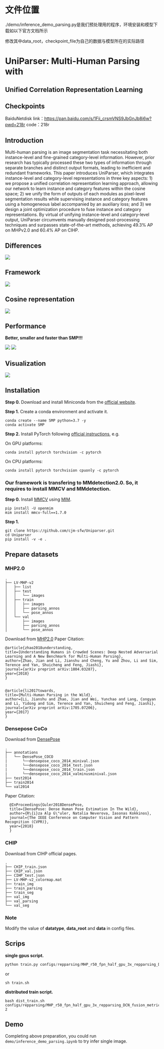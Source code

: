 # 文件位置
./demo/inference_demo_parsing.py是我们预处理用的程序，环境安装和模型下载如以下官方文档所示


修改其中data_root，checkpoint_file为自己的数据与模型所在的实际路径

# UniParser: Multi-Human Parsing with 
## Unified Correlation Representation Learning

## Checkpoints

BaiduNetdisk
link：https://pan.baidu.com/s/1Fii_crsmVNS9JbGnJb8i6w?pwd=218r 
code：218r 

## Introduction

Multi-human parsing is an image segmentation task necessitating both instance-level and fine-grained category-level information. However, prior research has typically processed these two types of information through separate branches and distinct output formats, leading to inefficient and redundant frameworks. This paper introduces UniParser, which integrates instance-level and category-level representations in three key aspects: 1) we propose a unified correlation representation learning approach, allowing our network to learn instance and category features within the cosine space; 2) we unify the form of outputs of each modules as pixel-level segmentation results while supervising instance and category features using a homogeneous label accompanied by an auxiliary loss; and 3) we design a joint optimization procedure to fuse instance and category representations. By virtual of unifying instance-level and category-level output, UniParser circumvents manually designed post-processing techniques and surpasses state-of-the-art methods, achieving 49.3% AP on MHPv2.0 and 60.4% AP on CIHP.
 
## Differences

<img src="docs/figures/differences.png"/>

## Framework

<img src="docs/figures/framework.png"/>

## Cosine representation

<img src="docs/figures/cosine representation.png"/>

## Performance 

**Better, smaller and faster than SMP!!!**

<img src="docs/figures/performence.png"/>
<img src="docs/figures/speed.png"/>

## Visualization

<img src="docs/figures/visualization.png"/>

## Installation

**Step 0.** Download and install Miniconda from the [official website](https://docs.conda.io/en/latest/miniconda.html).

**Step 1.** Create a conda environment and activate it.

```shell
conda create --name SMP python=3.7 -y
conda activate SMP
```
**Step 2.** Install PyTorch following [official instructions](https://pytorch.org/get-started/locally/), e.g.

On GPU platforms:

```shell
conda install pytorch torchvision -c pytorch
```

On CPU platforms:

```shell
conda install pytorch torchvision cpuonly -c pytorch
```

### Our framework is transfering to MMdetection2.0. So, it requires to install MMCV and MMdetection.

**Step 0.** Install [MMCV](https://github.com/open-mmlab/mmcv) using [MIM](https://github.com/open-mmlab/mim).

```shell
pip install -U openmim
mim install mmcv-full==1.7.0
```

**Step 1.**
```shell
git clone https://github.com/cjm-sfw/Uniparser.git
cd Uniparser
pip install -v -e .
```

## Prepare datasets
### MHP2.0
```
.
├── LV-MHP-v2
│   ├── list
│   ├── test
│   │   └── images
│   ├── train
│   │   ├── images
│   │   ├── parsing_annos
│   │   └── pose_annos
│   └── val
│       ├── images
│       ├── parsing_annos
│       └── pose_annos
```

Download from [MHP2.0](https://github.com/ZhaoJ9014/Multi-Human-Parsing)
Paper Citation:
```
@article{zhao2018understanding,
title={Understanding Humans in Crowded Scenes: Deep Nested Adversarial Learning and A New Benchmark for Multi-Human Parsing},
author={Zhao, Jian and Li, Jianshu and Cheng, Yu and Zhou, Li and Sim, Terence and Yan, Shuicheng and Feng, Jiashi},
journal={arXiv preprint arXiv:1804.03287},
year={2018}
}


@article{li2017towards,
title={Multi-Human Parsing in the Wild},
author={Li, Jianshu and Zhao, Jian and Wei, Yunchao and Lang, Congyan and Li, Yidong and Sim, Terence and Yan, Shuicheng and Feng, Jiashi},
journal={arXiv preprint arXiv:1705.07206},
year={2017}
}
```

### Densepose CoCo
Download from [DensePose](https://github.com/facebookresearch/DensePose)

```
.
├── annotations
│   └── DensePose_COCO
|       └──densepose_coco_2014_minival.json
|       └──densepose_coco_2014_test.json
|       └──densepose_coco_2014_train.json
|       └──densepose_coco_2014_valminusminival.json
├── test2014
├── train2014
└── val2014
```

Paper Citation:
```
  @InProceedings{Guler2018DensePose,
  title={DensePose: Dense Human Pose Estimation In The Wild},
  author={R\{i}za Alp G\"uler, Natalia Neverova, Iasonas Kokkinos},
  journal={The IEEE Conference on Computer Vision and Pattern Recognition (CVPR)},
  year={2018}
  }
```

### CHIP
Download from CIHP official pages.
```
.
├── CHIP_train.json
├── CHIP_val.json
├── CIHP_test.json
├── LV-MHP-v2_colormap.mat
├── train_img
├── train_parsing
├── train_seg
├── val_img
├── val_parsing 
└── val_seg
```

### Note
Modify the value of **datatype**, **data_root** and **data** in config files.

## Scrips
**single gpus script.**
```python
python train.py configs/repparsing/MHP_r50_fpn_half_gpu_3x_repparsing_DCN_fusion_metrics.py --gpus 1 --seed 42
```
or
```shell
sh train.sh
```
**distributed train script.**
```shell
bash dist_train.sh configs/repparsing/MHP_r50_fpn_half_gpu_3x_repparsing_DCN_fusion_metrics.py 2
```

## Demo
Completing above preparation, you could run ```demo/inference_demo_parsing.ipynb``` to try infer single image.
